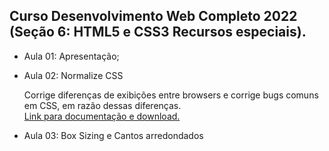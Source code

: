 ## Curso Desenvolvimento Web Completo 2022 (Seção 6: HTML5 e CSS3 Recursos especiais).

- Aula 01: Apresentação;

- Aula 02: Normalize CSS <br>

  Corrige diferenças de exibições entre browsers e corrige bugs comuns em CSS, em razão dessas diferenças.<br>
  <a href="https://necolas.github.io/normalize.css/" target="_blank">Link para documentação e download.</a>

- Aula 03: Box Sizing e Cantos arredondados